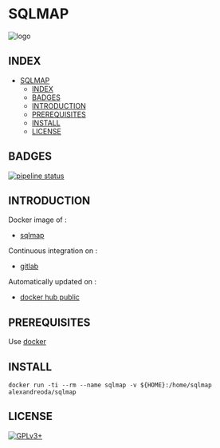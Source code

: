 # SQLMAP

![logo](https://assets.gitlab-static.net/uploads/-/system/project/avatar/12904473/sqlmap.jpg)

## INDEX

- [SQLMAP](#sqlmap)
  - [INDEX](#index)
  - [BADGES](#badges)
  - [INTRODUCTION](#introduction)
  - [PREREQUISITES](#prerequisites)
  - [INSTALL](#install)
  - [LICENSE](#license)

## BADGES

[![pipeline status](https://gitlab.com/oda-alexandre/sqlmap/badges/master/pipeline.svg)](https://gitlab.com/oda-alexandre/sqlmap/commits/master)

## INTRODUCTION

Docker image of :

- [sqlmap](http://sqlmap.org)

Continuous integration on :

- [gitlab](https://gitlab.com/oda-alexandre/android-studio/pipelines)

Automatically updated on :

- [docker hub public](https://hub.docker.com/r/alexandreoda/sqlmap/)

## PREREQUISITES

Use [docker](https://www.docker.com)

## INSTALL

```docker run -ti --rm --name sqlmap -v ${HOME}:/home/sqlmap alexandreoda/sqlmap```

## LICENSE

[![GPLv3+](http://gplv3.fsf.org/gplv3-127x51.png)](https://gitlab.com/oda-alexandre/sqlmap/blob/master/LICENSE)
